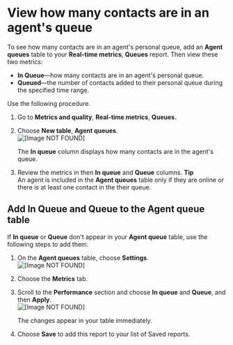 # View how many contacts are in an agent's queue<a name="view-contacts-in-agents-queue"></a>

To see how many contacts are in an agent's personal queue, add an **Agent queues** table to your **Real\-time metrics**, **Queues** report\. Then view these two metrics: 
+ **In Queue**—how many contacts are in an agent's personal queue\.
+ **Queued**—the number of contacts added to their personal queue during the specified time range\.

Use the following procedure\. 

1. Go to **Metrics and quality**, **Real\-time metrics**, **Queues\.**

1. Choose **New table**, **Agent queues**\.  
![\[Image NOT FOUND\]](http://docs.aws.amazon.com/connect/latest/adminguide/images/rtm-agent-queues.png)

   The **In queue** column displays how many contacts are in the agent's queue\.

1. Review the metrics in then **In queue** and **Queue** columns\.
**Tip**  
An agent is included in the **Agent queues** table only if they are online or there is at least one contact in the their queue\.

## Add In Queue and Queue to the Agent queue table<a name="add-in-queue-to-agent-table"></a>

If **In queue** or **Queue** don't appear in your **Agent queue** table, use the following steps to add them\.

1. On the **Agent queues** table, choose **Settings**\.  
![\[Image NOT FOUND\]](http://docs.aws.amazon.com/connect/latest/adminguide/images/agent-settings2.png)

1. Choose the **Metrics** tab\.

1. Scroll to the **Performance** section and choose **In queue** and **Queue**, and then **Apply**\.  
![\[Image NOT FOUND\]](http://docs.aws.amazon.com/connect/latest/adminguide/images/rtm-metrics-in-queue.png)

   The changes appear in your table immediately\.

1. Choose **Save** to add this report to your list of Saved reports\. 